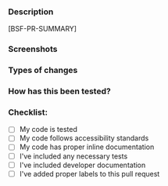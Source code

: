 ### Description
[BSF-PR-SUMMARY]

### Screenshots
<!-- if applicable -->

### Types of changes
<!-- What types of changes does your code introduce?  -->
<!-- Bug fix (non-breaking change which fixes an issue) -->
<!-- New feature (non-breaking change which adds functionality) -->
<!-- Breaking change -->

### How has this been tested?
<!-- Please describe in detail how you tested your changes. -->

### Checklist:
- [ ] My code is tested
- [ ] My code follows accessibility standards <!-- Guidelines: https://make.wordpress.org/core/handbook/best-practices/coding-standards/accessibility-coding-standards/ -->
- [ ] My code has proper inline documentation <!-- Guidelines: https://make.wordpress.org/core/handbook/best-practices/inline-documentation-standards/javascript/ -->
- [ ] I've included any necessary tests <!-- if applicable -->
- [ ] I've included developer documentation <!-- if applicable -->
- [ ] I've added proper labels to this pull request <!-- if applicable -->